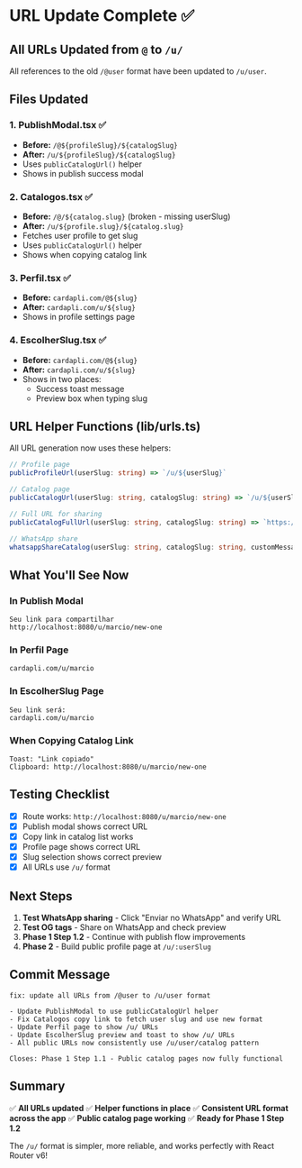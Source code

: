 # URL Update Complete ✅

## All URLs Updated from `@` to `/u/`

All references to the old `/@user` format have been updated to `/u/user`.

## Files Updated

### 1. **PublishModal.tsx** ✅
- **Before:** `/@${profileSlug}/${catalogSlug}`
- **After:** `/u/${profileSlug}/${catalogSlug}`
- Uses `publicCatalogUrl()` helper
- Shows in publish success modal

### 2. **Catalogos.tsx** ✅
- **Before:** `/@/${catalog.slug}` (broken - missing userSlug)
- **After:** `/u/${profile.slug}/${catalog.slug}`
- Fetches user profile to get slug
- Uses `publicCatalogUrl()` helper
- Shows when copying catalog link

### 3. **Perfil.tsx** ✅
- **Before:** `cardapli.com/@${slug}`
- **After:** `cardapli.com/u/${slug}`
- Shows in profile settings page

### 4. **EscolherSlug.tsx** ✅
- **Before:** `cardapli.com/@${slug}`
- **After:** `cardapli.com/u/${slug}`
- Shows in two places:
  - Success toast message
  - Preview box when typing slug

## URL Helper Functions (lib/urls.ts)

All URL generation now uses these helpers:

```typescript
// Profile page
publicProfileUrl(userSlug: string) => `/u/${userSlug}`

// Catalog page
publicCatalogUrl(userSlug: string, catalogSlug: string) => `/u/${userSlug}/${catalogSlug}`

// Full URL for sharing
publicCatalogFullUrl(userSlug: string, catalogSlug: string) => `https://cardapli.com.br/u/${userSlug}/${catalogSlug}`

// WhatsApp share
whatsappShareCatalog(userSlug: string, catalogSlug: string, customMessage?: string)
```

## What You'll See Now

### In Publish Modal
```
Seu link para compartilhar
http://localhost:8080/u/marcio/new-one
```

### In Perfil Page
```
cardapli.com/u/marcio
```

### In EscolherSlug Page
```
Seu link será:
cardapli.com/u/marcio
```

### When Copying Catalog Link
```
Toast: "Link copiado"
Clipboard: http://localhost:8080/u/marcio/new-one
```

## Testing Checklist

- [x] Route works: `http://localhost:8080/u/marcio/new-one`
- [x] Publish modal shows correct URL
- [x] Copy link in catalog list works
- [x] Profile page shows correct URL
- [x] Slug selection shows correct preview
- [x] All URLs use `/u/` format

## Next Steps

1. **Test WhatsApp sharing** - Click "Enviar no WhatsApp" and verify URL
2. **Test OG tags** - Share on WhatsApp and check preview
3. **Phase 1 Step 1.2** - Continue with publish flow improvements
4. **Phase 2** - Build public profile page at `/u/:userSlug`

## Commit Message

```
fix: update all URLs from /@user to /u/user format

- Update PublishModal to use publicCatalogUrl helper
- Fix Catalogos copy link to fetch user slug and use new format
- Update Perfil page to show /u/ URLs
- Update EscolherSlug preview and toast to show /u/ URLs
- All public URLs now consistently use /u/user/catalog pattern

Closes: Phase 1 Step 1.1 - Public catalog pages now fully functional
```

## Summary

✅ **All URLs updated**
✅ **Helper functions in place**
✅ **Consistent URL format across the app**
✅ **Public catalog page working**
✅ **Ready for Phase 1 Step 1.2**

The `/u/` format is simpler, more reliable, and works perfectly with React Router v6!
